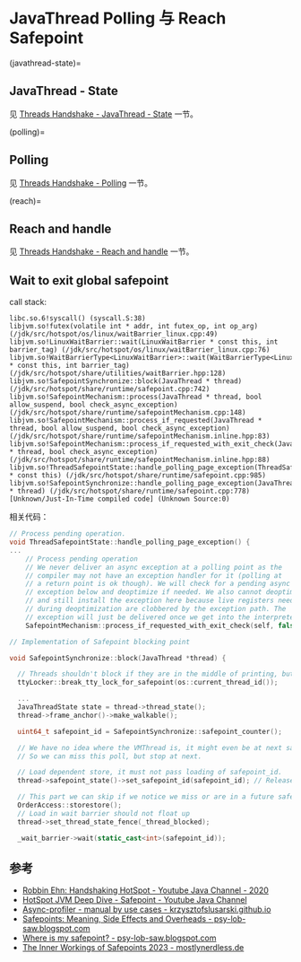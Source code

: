 # JavaThread Polling 与 Reach Safepoint



(javathread-state)=
## JavaThread - State
见 [Threads Handshake - JavaThread - State](threads-handshake.md#javathread-state) 一节。





(polling)=
## Polling
见 [Threads Handshake - Polling](threads-handshake.md#polling) 一节。



(reach)=
## Reach and handle
见 [Threads Handshake - Reach and handle](threads-handshake.md#reach) 一节。



## Wait to exit global safepoint

call stack:

```
libc.so.6!syscall() (syscall.S:38)
libjvm.so!futex(volatile int * addr, int futex_op, int op_arg) (/jdk/src/hotspot/os/linux/waitBarrier_linux.cpp:49)
libjvm.so!LinuxWaitBarrier::wait(LinuxWaitBarrier * const this, int barrier_tag) (/jdk/src/hotspot/os/linux/waitBarrier_linux.cpp:76)
libjvm.so!WaitBarrierType<LinuxWaitBarrier>::wait(WaitBarrierType<LinuxWaitBarrier> * const this, int barrier_tag) (/jdk/src/hotspot/share/utilities/waitBarrier.hpp:128)
libjvm.so!SafepointSynchronize::block(JavaThread * thread) (/jdk/src/hotspot/share/runtime/safepoint.cpp:742)
libjvm.so!SafepointMechanism::process(JavaThread * thread, bool allow_suspend, bool check_async_exception) (/jdk/src/hotspot/share/runtime/safepointMechanism.cpp:148)
libjvm.so!SafepointMechanism::process_if_requested(JavaThread * thread, bool allow_suspend, bool check_async_exception) (/jdk/src/hotspot/share/runtime/safepointMechanism.inline.hpp:83)
libjvm.so!SafepointMechanism::process_if_requested_with_exit_check(JavaThread * thread, bool check_async_exception) (/jdk/src/hotspot/share/runtime/safepointMechanism.inline.hpp:88)
libjvm.so!ThreadSafepointState::handle_polling_page_exception(ThreadSafepointState * const this) (/jdk/src/hotspot/share/runtime/safepoint.cpp:985)
libjvm.so!SafepointSynchronize::handle_polling_page_exception(JavaThread * thread) (/jdk/src/hotspot/share/runtime/safepoint.cpp:778)
[Unknown/Just-In-Time compiled code] (Unknown Source:0)
```



相关代码：

```c++
// Process pending operation.
void ThreadSafepointState::handle_polling_page_exception() {
...
    // Process pending operation
    // We never deliver an async exception at a polling point as the
    // compiler may not have an exception handler for it (polling at
    // a return point is ok though). We will check for a pending async
    // exception below and deoptimize if needed. We also cannot deoptimize
    // and still install the exception here because live registers needed
    // during deoptimization are clobbered by the exception path. The
    // exception will just be delivered once we get into the interpreter.
    SafepointMechanism::process_if_requested_with_exit_check(self, false /* check asyncs */);
```



```c++
// Implementation of Safepoint blocking point

void SafepointSynchronize::block(JavaThread *thread) {

  // Threads shouldn't block if they are in the middle of printing, but...
  ttyLocker::break_tty_lock_for_safepoint(os::current_thread_id());

  ...
  JavaThreadState state = thread->thread_state();
  thread->frame_anchor()->make_walkable();

  uint64_t safepoint_id = SafepointSynchronize::safepoint_counter();

  // We have no idea where the VMThread is, it might even be at next safepoint.
  // So we can miss this poll, but stop at next.

  // Load dependent store, it must not pass loading of safepoint_id.
  thread->safepoint_state()->set_safepoint_id(safepoint_id); // Release store

  // This part we can skip if we notice we miss or are in a future safepoint.
  OrderAccess::storestore();
  // Load in wait barrier should not float up
  thread->set_thread_state_fence(_thread_blocked);

  _wait_barrier->wait(static_cast<int>(safepoint_id));
```







## 参考

- [Robbin Ehn: Handshaking HotSpot - Youtube Java Channel - 2020](https://www.youtube.com/watch?v=VBCOfAJ409s&ab_channel=Java)
- [HotSpot JVM Deep Dive - Safepoint - Youtube Java Channel](https://www.youtube.com/watch?v=JkbWPPNc4SI&ab_channel=Java)
- [Async-profiler - manual by use cases - krzysztofslusarski.github.io](https://krzysztofslusarski.github.io/2022/12/12/async-manual.html#tts)
- [Safepoints: Meaning, Side Effects and Overheads - psy-lob-saw.blogspot.com](https://psy-lob-saw.blogspot.com/2015/12/safepoints.html)
- [Where is my safepoint? - psy-lob-saw.blogspot.com](https://psy-lob-saw.blogspot.com/2014/03/where-is-my-safepoint.html)
- [The Inner Workings of Safepoints 2023 - mostlynerdless.de](https://mostlynerdless.de/blog/2023/07/31/the-inner-workings-of-safepoints/)



























